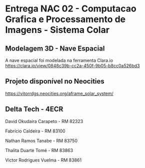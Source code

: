 # Entrega NAC 02 - Computacao Grafica e Processamento de Imagens - Sistema Colar

## Modelagem 3D - Nave Espacial

A nave espacial foi modelada na ferramenta Clara.io
https://clara.io/view/0848c39b-cc2a-450f-9b05-b8cc0a526bd3


## Projeto disponível no Neocities

https://vitorrdgs.neocities.org/aframe_solar_system/

## Delta Tech - 4ECR

David Okudaira Carapeto - RM 82323

Fabrício Caldeira - RM 83100

Nathan Ramos Tanabe - RM 83750

Thalita Duarte Tomé - RM 83863

Victor Rodrigues Vuelma - RM 83861
